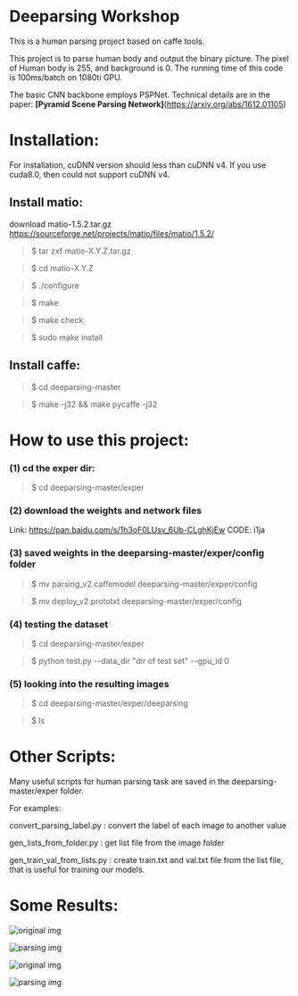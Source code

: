 # Deeparsing Workshop
This is a human parsing project based on caffe tools.

This project is to parse human body and output the binary picture. The pixel of Human body is 255, and background is 0.
The running time of this code is 100ms/batch on 1080ti GPU.
 
The basic CNN backbone employs PSPNet. Technical details are in the paper: **[Pyramid Scene Parsing Network]**(https://arxiv.org/abs/1612.01105)


# Installation:
For installation, cuDNN version should less than cuDNN v4. If you use cuda8.0, then could not support cuDNN v4.

## Install matio:

download  matio-1.5.2.tar.gz https://sourceforge.net/projects/matio/files/matio/1.5.2/
>$ tar zxf matio-X.Y.Z.tar.gz 
         
>$ cd matio-X.Y.Z

>$ ./configure

>$ make

>$ make check

>$ sudo make install

## Install caffe:
>$ cd deeparsing-master 

>$ make -j32 && make pycaffe -j32

# How to use this project:
### (1) cd the exper dir:
>$ cd deeparsing-master/exper

### (2) download the weights and network files 
Link: https://pan.baidu.com/s/1h3oF0LUsv_6Ub-CLghKjEw CODE: i1ja

### (3) saved weights in the deeparsing-master/exper/config folder

>$ mv parsing_v2.caffemodel deeparsing-master/exper/config

>$ mv deploy_v2.prototxt deeparsing-master/exper/config

### (4) testing the dataset

>$ cd deeparsing-master/exper

>$ python test.py --data_dir "dir of test set" --gpu_id 0

### (5) looking into the resulting images

>$ cd deeparsing-master/exper/deeparsing

>$ ls 


# Other Scripts:
Many useful scripts for human parsing task are saved in the deeparsing-master/exper folder.

For examples:

convert_parsing_label.py  : convert the label of each image to another value

gen_lists_from_folder.py : get list file from the image folder

gen_train_val_from_lists.py : create train.txt and val.txt file from the list file, that is useful for training our models.

# Some Results:

![original img](https://raw.githubusercontent.com/BOBrown/deeparsing-master/master/results/2007_000480.jpg)

![parsing img](https://raw.githubusercontent.com/BOBrown/deeparsing-master/master/results/2007_000480.png)

![original img](https://raw.githubusercontent.com/BOBrown/deeparsing-master/master/results/997_20.jpg)

![parsing img](https://raw.githubusercontent.com/BOBrown/deeparsing-master/master/results/997_20.png)